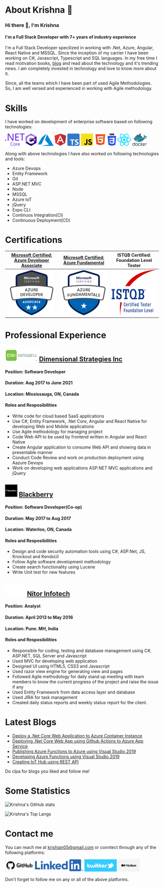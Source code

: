 # About Krishna 👋

<!--Hi I'm Krishna, a Full Stack developer with more than 6 years of industry experience.

![Krishna's GitHub stats](https://github-readme-stats.vercel.app/api?username=krishjan05&show_icons=true&theme=radical)

![Krishna's Top Langs](https://github-readme-stats.vercel.app/api/top-langs/?username=krishjan05&show_icons=true&theme=radical)



![Krishna's wakatime stats](https://github-readme-stats.vercel.app/api/wakatime?username=krishjan05&show_icons=true&theme=radical)

[![willianrod's wakatime stats](https://github-readme-stats.vercel.app/api/wakatime?username=krishjan05)](https://github.com/anuraghazra/github-readme-stats)

**krishjan05/krishjan05** is a ✨ _special_ ✨ repository because its `README.md` (this file) appears on your GitHub profile.

Here are some ideas to get you started:

- 🔭 I’m currently working on ...
- 🌱 I’m currently learning ...
- 👯 I’m looking to collaborate on ...
- 🤔 I’m looking for help with ...
- 💬 Ask me about ...
- 📫 How to reach me: ...
- 😄 Pronouns: ...
- ⚡ Fun fact: ...
-->

### Hi there 👋, I'm Krishna
#### I'm a Full Stack Developer with 7+ years of industry experience

I'm a Full Stack Developer specilized in working with .Net, Azure, Angular, React Native and MSSQL. Since the inception of my carrier I have been working on C#, Javascript, Typescript and SQL languages. In my free time I read motivation books, [blog](https://medium.com/@krishjan05) and read about the technology and it's trending news. I am completely invested in technology and love to know more about it.

Since, all the teams which I have been part of used Agile Methodologies. So, I am well versed and experienced in working with Agile methodology.

# Skills
I have worked on development of enterprise software based on following technologies:

<img src='https://github.com/krishjan05/krishjan05/blob/main/dot-net-core-7.svg' alt='dotnetcore' height='40'> <img src='https://github.com/krishjan05/krishjan05/blob/main/c-sharp-c-seeklogo.com.svg' alt='csharp' height='40'> <img src='https://github.com/krishjan05/krishjan05/blob/main/microsoft-azureicon-seeklogo.com.svg' alt='azure' height='40'> <img src='https://github.com/krishjan05/krishjan05/blob/main/angular-seeklogo.com.svg' alt='angular' height='40'> <img src='https://github.com/krishjan05/krishjan05/blob/main/ts-logo-512.svg' alt='typescript' height='40'> <img src='https://github.com/krishjan05/krishjan05/blob/main/javascript-js-seeklogo.com.svg' alt='javascript' height='40'> <img src='https://github.com/krishjan05/krishjan05/blob/main/html5-without-wordmark-color.svg' alt='html5' height='40'> <img src='https://github.com/krishjan05/krishjan05/blob/main/css-logo.svg' alt='css' height='40'> <img src='https://github.com/krishjan05/krishjan05/blob/main/react-native.svg' alt='reactnative' height='40'> <img src='https://github.com/krishjan05/krishjan05/blob/main/docker.svg' alt='docker' height='40'>
<!--
Along with working with these technologies I also continuously write blogs about these, you can read them at [Medium](https://medium.com/@krishjan05). If you need any help in the above technologies, reach out to me via any channel specifies in [Contact me](#contact-me) section. -->

Along with above technologies I have also worked on following technologies and tools:
- Azure Devops
- Entity Framework
- Git
- ASP.NET MVC
- Node
- MSSQL
- Azure IoT
- jQuery
- Expo CLI
- Continuos Integration(CI)
- Continuous Deployment(CD)

# Certifications
 
 | [Microsoft Certified: Azure Developer Associate](https://www.credly.com/badges/a54bb419-b0d9-4e8d-a62d-b09a1351860d)   | [Microsoft Certified: Azure Fundamental](https://www.credly.com/badges/07ccd688-fa91-4b0c-9c7d-ecb69adbae7d)   | ISTQB Certified: Foundation Level Tester |
 |  :---: | :---: | :---: |
| [<img src="https://github.com/krishjan05/krishjan05/blob/main/microsoft-certified-azure-developer-associate.1.png" alt="azure-developer-associate" height=150 />](https://www.credly.com/badges/a54bb419-b0d9-4e8d-a62d-b09a1351860d)  | [<img src="https://github.com/krishjan05/krishjan05/blob/main/microsoft-certified-azure-fundamentals.png" alt="azure-fundamental" height=150 />](https://www.credly.com/badges/07ccd688-fa91-4b0c-9c7d-ecb69adbae7d)  | <img src="https://github.com/krishjan05/krishjan05/blob/main/istqb-logo.png" alt="azure-fundamental" height=150 />

# Professional Experience


## [<img src="https://github.com/krishjan05/krishjan05/blob/main/DSI-Logo_PNG_2021-04-27-1.png" alt="dsilogo" height=40/>](https://www.dstrat.com/) [Dimensional Strategies Inc](https://www.dstrat.com/)
#### Position: Software Developer
#### Duration: Aug 2017 to June 2021
#### Location: Mississauga, ON, Canada
#### Roles and Resposibilities
- Write code for cloud based SaaS applications
- Use C#, Entity Framework, .Net Core, Angular and React Native for developing Web and Mobile applications
- Use Agile methodology for managing project
- Code Web API to be used by frontend written in Angular and React Native
- Create Angular application to consume Web API and showing data in presentable manner
- Conduct Code Review and work on production deployment using Aazure Devops
- Work on developing web applications ASP.NET MVC applications and jQuery

## [<img src="https://github.com/krishjan05/krishjan05/blob/main/Blackberry-logo.jpg" alt="bblogo" height=40/>](https://www.blackberry.com/) [Blackberry](https://www.blackberry.com/)
#### Position: Software Developer(Co-op)
#### Duration: May 2017 to Aug 2017
#### Location: Waterloo, ON, Canada
#### Roles and Resposibilities
- Design and code security automation tools using C#, ASP.Net, JS, Knockout and KendoUI
- Follow Agile software development methodology
- Create search functionality using Lucene
- Write Unit test for new features

## [<img src="https://github.com/krishjan05/krishjan05/blob/main/nitor%20log.png" alt="nitorlogo" height=40/>](https://www.nitorinfotech.com/) [Nitor Infotech](https://www.nitorinfotech.com/)
#### Position: Analyst
#### Duration: April 2013 to May 2016
#### Location: Pune. MH, India
#### Roles and Resposibilities
- Responsible for coding, testing and database management using C#, ASP.NET, SQL Server and Javascript
- Used MVC for developing web application
- Designed UI using HTML5, CSS3 and Javascript
- Used razor view engine for generating view and pages
- Followed Agile methodology for daily stand up meeting with team members to know the current progress of the project and raise the issue if any
- Used Entity Framework from data access layer and database
- Used JIRA for task management
- Created daily status reports and weekly status report for the client.


# Latest Blogs

- [Deploy a .Net Core Web Application to Azure Container Instance](https://medium.com/@krishjan05/deploy-a-net-core-web-application-to-azure-container-instance-b016c321b1de)
- [Deploying .Net Core Web App using Github Actions to Azure App Service](https://medium.com/@krishjan05/deploying-net-core-web-app-using-github-actions-to-azure-app-service-14aff9b668f1)
- [Publishing Azure Functions to Azure using Visual Studio 2019](https://medium.com/@krishjan05/publishing-azure-functions-to-azure-using-visual-studio-2019-29adc1a03e9b)
- [Developing Azure Functions using Visual Studio 2019](https://medium.com/@krishjan05/developing-azure-functions-using-visual-studio-2019-b32d144d3f5f)
- [Creating IoT Hub using REST API](https://medium.com/@krishjan05/creating-iot-hub-using-rest-api-675851e4427)

Do clpa for blogs you liked and follow me!

# Some Statistics

![Krishna's GitHub stats](https://github-readme-stats.vercel.app/api?username=krishjan05&show_icons=true&theme=radical)

![Krishna's Top Langs](https://github-readme-stats.vercel.app/api/top-langs/?username=krishjan05&show_icons=true&theme=radical)

# Contact me

You can reach me at [krishjan05@gmail.com](mailto:krishjan05@gmail.com) or conntect through any of the following platforms:

[<img src='https://github.com/krishjan05/krishjan05/blob/main/github-logo.png' alt='github' height='40'>](https://github.com/krishjan05)    [<img src='https://github.com/krishjan05/krishjan05/blob/main/Linkedin-Logo.png' alt='linkedin' height='40'>](https://www.linkedin.com/in/krishna-kanhaiya-89238455)  [<img src='https://github.com/krishjan05/krishjan05/blob/main/twitter-Logo.png' alt='twitter' height='40'>](https://twitter.com/krishjan05)
[<img src='https://github.com/krishjan05/krishjan05/blob/main/medium-Logo.png' alt='medium' height='40'>](https://medium.com/@krishjan05)

Don't forget to follow me on any or all of the above platforms.
